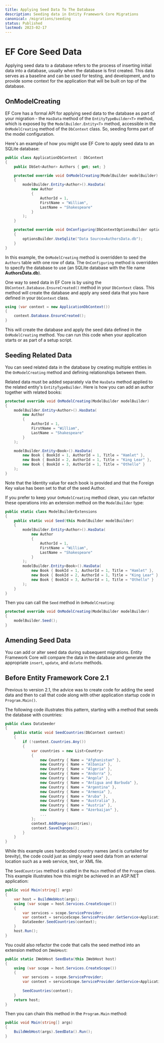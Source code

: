 ```yaml
---
title: Applying Seed Data To The Database
description: Seeding data in Entity Framework Core Migrations
canonical: /migrations/seeding
status: Published
lastmod: 2023-02-17
---
```


# EF Core Seed Data

Applying seed data to a database refers to the process of inserting initial data into a database, usually when the database is first created. This data serves as a baseline and can be used for testing, and development, and to provide some context for the application that will be built on top of the database.

## OnModelCreating


EF Core has a formal API for applying seed data to the database as part of your migration - the `HasData` method of the `EntityTypeBuilder<T>` method, which is exposed by the `ModelBuilder.Entity<T>` method, accessible in the `OnModelCreating` method of the `DbContext` class. So, seeding forms part of the model configuration.

Here's an example of how you might use EF Core to apply seed data to an SQLite database:

```csharp
public class ApplicationDbContext : DbContext
{
    public DbSet<Author> Authors { get; set; }

    protected override void OnModelCreating(ModelBuilder modelBuilder)
    {
        modelBuilder.Entity<Author>().HasData(
            new Author
            {
                AuthorId = 1,
                FirstName = "William",
                LastName = "Shakespeare"
            }
        );
    }

    protected override void OnConfiguring(DbContextOptionsBuilder optionsBuilder)
    {
        optionsBuilder.UseSqlite("Data Source=AuthorsData.db");
    }
}
```

In this example, the `OnModelCreating` method is overridden to seed the `Authors` table with one row of data. The `OnConfiguring` method is overridden to specify the database to use (an SQLite database with the file name **AuthorsData.db**).

One way to seed data in EF Core is by using the `DbContext.Database.EnsureCreated()` method in your `DbContext` class. This method will create the database and apply any seed data that you have defined in your `DbContext` class.

```csharp
using (var context = new ApplicationDbContext())
{
    context.Database.EnsureCreated();
}
```

This will create the database and apply the seed data defined in the `OnModelCreating` method. You can run this code when your application starts or as part of a setup script.

## Seeding Related Data

You can seed related data in the database by creating multiple entities in the `OnModelCreating` method and defining relationships between them.

Related data must be added separately via the `HasData` method applied to the related entity's `EntityTypeBuilder`. Here is how you can add an author together with related books:

```csharp
protected override void OnModelCreating(ModelBuilder modelBuilder)
{
    modelBuilder.Entity<Author>().HasData(
        new Author
        {
            AuthorId = 1,
            FirstName = "William",
            LastName = "Shakespeare"
        }
    );

    modelBuilder.Entity<Book>().HasData(
        new Book { BookId = 1, AuthorId = 1, Title = "Hamlet" },
        new Book { BookId = 2, AuthorId = 1, Title = "King Lear" },
        new Book { BookId = 3, AuthorId = 1, Title = "Othello" }
    );
}
```
Note that the Identity value for each book is provided and that the Foreign Key value has been set to that of the seed Author.

If you prefer to keep your `OnModelCreating` method clean, you can refactor these operations into an extension method on the `ModelBuilder` type:

```csharp
public static class ModelBuilderExtensions
{
    public static void Seed(this ModelBuilder modelBuilder)
    {
        modelBuilder.Entity<Author>().HasData(
            new Author
            {
                AuthorId = 1,
                FirstName = "William",
                LastName = "Shakespeare"
            }
        );
        modelBuilder.Entity<Book>().HasData(
            new Book { BookId = 1, AuthorId = 1, Title = "Hamlet" },
            new Book { BookId = 2, AuthorId = 1, Title = "King Lear" },
            new Book { BookId = 3, AuthorId = 1, Title = "Othello" }
        );
    }
}
```

Then you can call the `Seed` method in `OnModelCreating`:

```csharp
protected override void OnModelCreating(ModelBuilder modelBuilder)
{
    modelBuilder.Seed();
}
```

## Amending Seed Data

You can add or alter seed data during subsequent migrations. Entity Framework Core will compare the data in the database and generate the appropriate `insert`, `update`, and `delete` methods.

## Before Entity Framework Core 2.1

Previous to version 2.1, the advice was to create code for adding the seed data and then to call that code along with other application startup code in `Program.Main()`. 

The following code illustrates this pattern, starting with a method that seeds the database with countries:

```csharp
public class DataSeeder
{
    public static void SeedCountries(DbContext context)
    {
        if (!context.Countries.Any())
        {
            var countries = new List<Country>
            {
                new Country { Name = "Afghanistan" },
                new Country { Name = "Albania" },
                new Country { Name = "Algeria" },
                new Country { Name = "Andorra" },
                new Country { Name = "Angola" },
                new Country { Name = "Antigua and Barbuda" },
                new Country { Name = "Argentina" },
                new Country { Name = "Armenia" },
                new Country { Name = "Aruba" },
                new Country { Name = "Australia" },
                new Country { Name = "Austria" },
                new Country { Name = "Azerbaijan" },
                ...
            };
            context.AddRange(countries);
            context.SaveChanges();
        }
    }
}
```
While this example uses hardcoded country names (and is curtailed for brevity), the code could just as simply read seed data from an external location such as a web service, text, or XML file.

The `SeedCountries` method is called in the `Main` method of the `Progam` class. This example illustrates how this might be achieved in an ASP.NET application:

```csharp
public void Main(string[] args)
{
    var host = BuildWebHost(args);
    using (var scope = host.Services.CreateScope())
    {
        var services = scope.ServiceProvider;
        var context = serviceScope.ServiceProvider.GetService<ApplicationDbContext>();
        DataSeeder.SeedCountries(context);
    }
    host.Run();
}
```

You could also refactor the code that calls the seed method into an extension method on `IWebHost`:

```csharp
public static IWebHost SeedData(this IWebHost host)
{
    using (var scope = host.Services.CreateScope())
    {
        var services = scope.ServiceProvider;
        var context = serviceScope.ServiceProvider.GetService<ApplicationDbContext>();
        
        SeedCountries(context);
    }
    return host;
}
```

Then you can chain this method in the `Program.Main` method:

```csharp
public void Main(string[] args)
{
    BuildWebHost(args).SeedData().Run();
}
```
